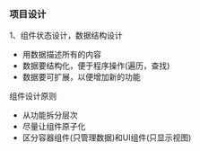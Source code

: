 ### 项目设计
1、组件状态设计，数据结构设计
- 用数据描述所有的内容
- 数据要结构化，便于程序操作(遍历，查找)
- 数据要可扩展，以便增加新的功能

组件设计原则
- 从功能拆分层次
- 尽量让组件原子化
- 区分容器组件(只管理数据)和UI组件(只显示视图)



